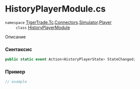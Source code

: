
# HistoryPlayerModule.cs
`namespace` [TigerTrade.Tc](../../../../../../TigerTrade.Tc.md).[Connectors](../../../../../../TigerTrade.Tc/Connectors.md).[Simulator](../../../../../../TigerTrade.Tc/Connectors/Simulator.md).[Player](../../../../../../TigerTrade.Tc/Connectors/Simulator/Player.md)  
&nbsp;&nbsp;&nbsp;&nbsp;&nbsp;&nbsp;&nbsp;&nbsp;&nbsp;`class` [HistoryPlayerModule](../../HistoryPlayerModule.cs.md)

Описание

### Синтаксис
```csharp
public static event Action<HistoryPlayerState> StateChanged;
```
### Пример  
```csharp
// example
```
